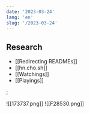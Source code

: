 ```yaml
---
date: '2023-03-24'
lang: 'en'
slug: '/2023-03-24'
---
```


## Research

- [[Redirecting READMEs]]
- [[hn.cho.sh]]
- [[Watchings]]
- [[Playings]]

;

<Horizontal>
![[173737.png]]
![[F28530.png]]
</Horizontal>
